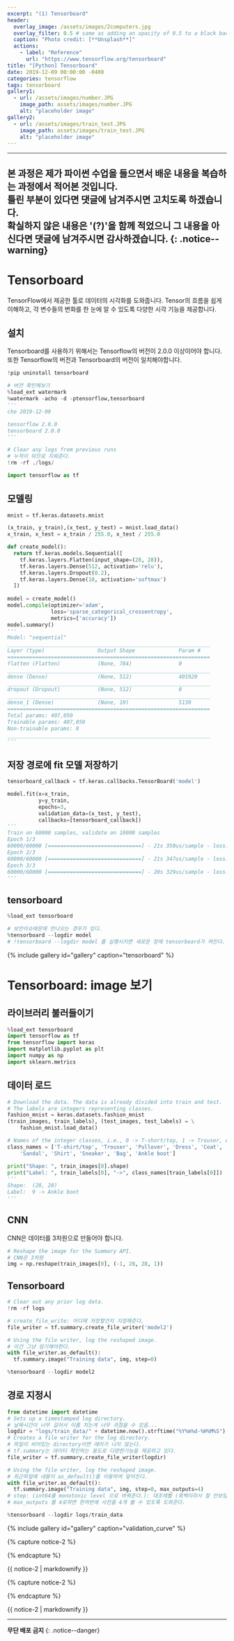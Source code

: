 ```yaml
---
excerpt: "(1) Tensorboard"
header:
  overlay_image: /assets/images/2computers.jpg
  overlay_filter: 0.5 # same as adding an opacity of 0.5 to a black background
  caption: "Photo credit: [**Unsplash**]"
  actions:
    - label: "Reference"
      url: "https://www.tensorflow.org/tensorboard"
title: "[Python] Tensorboard"
date: 2019-12-09 00:00:00 -0400
categories: tensorflow
tags: tensorboard 
gallery1:
  - url: /assets/images/number.JPG
    image_path: assets/images/number.JPG
    alt: "placeholder image"
gallery2:
  - url: /assets/images/train_test.JPG
    image_path: assets/images/train_test.JPG
    alt: "placeholder image" 
---
```


---
**본 과정은 제가 파이썬 수업을 들으면서 배운 내용을 복습하는 과정에서 적어본 것입니다.<br> 틀린 부분이 있다면 댓글에 남겨주시면 고치도록 하겠습니다.<br> 확실하지 않은 내용은 '(?)'을 함께 적었으니 그 내용을 아신다면 댓글에 남겨주시면 감사하겠습니다.** 
{: .notice--warning}
--- 

# Tensorboard 

TensorFlow에서 제공한 툴로 데이터의 시각화를 도와줍니다. Tensor의 흐름을 쉽게 이해하고, 각
변수들의 변화를 한 눈에 알 수 있도록 다양한 시각 기능을 제공합니다. 

## 설치 

Tensorboard를 사용하기 위해서는 Tensorflow의 버전이 2.0.0 이상이어야 합니다. 
또한 Tensorflow의 버전과 Tensorboard의 버전이 일치해야합니다. 

```python
!pip uninstall tensorboard

# 버전 확인해보기
%load_ext watermark
%watermark -acho -d -ptensorflow,tensorboard
'''
cho 2019-12-09 

tensorflow 2.0.0
tensorboard 2.0.0
'''

# Clear any logs from previous runs
# 누적이 되므로 지워준다. 
!rm -rf ./logs/ 

import tensorflow as tf 
```

## 모델링

```python
mnist = tf.keras.datasets.mnist

(x_train, y_train),(x_test, y_test) = mnist.load_data()
x_train, x_test = x_train / 255.0, x_test / 255.0

def create_model():
  return tf.keras.models.Sequential([
    tf.keras.layers.Flatten(input_shape=(28, 28)),
    tf.keras.layers.Dense(512, activation='relu'),
    tf.keras.layers.Dropout(0.2),
    tf.keras.layers.Dense(10, activation='softmax')
  ])
  
model = create_model()
model.compile(optimizer='adam',
              loss='sparse_categorical_crossentropy',
              metrics=['accuracy'])
model.summary()
'''
Model: "sequential"
_________________________________________________________________
Layer (type)                 Output Shape              Param #   
=================================================================
flatten (Flatten)            (None, 784)               0         
_________________________________________________________________
dense (Dense)                (None, 512)               401920    
_________________________________________________________________
dropout (Dropout)            (None, 512)               0         
_________________________________________________________________
dense_1 (Dense)              (None, 10)                5130      
=================================================================
Total params: 407,050
Trainable params: 407,050
Non-trainable params: 0
_________________________________________________________________
'''
```


## 저장 경로에 fit 모델 저장하기 

```python
tensorboard_callback = tf.keras.callbacks.TensorBoard('model')

model.fit(x=x_train, 
          y=y_train, 
          epochs=3, 
          validation_data=(x_test, y_test), 
          callbacks=[tensorboard_callback])
'''
Train on 60000 samples, validate on 10000 samples
Epoch 1/3
60000/60000 [==============================] - 21s 350us/sample - loss: 0.2209 - accuracy: 0.9350 - val_loss: 0.1008 - val_accuracy: 0.9694
Epoch 2/3
60000/60000 [==============================] - 21s 347us/sample - loss: 0.0969 - accuracy: 0.9707 - val_loss: 0.0801 - val_accuracy: 0.9762
Epoch 3/3
60000/60000 [==============================] - 20s 329us/sample - loss: 0.0698 - accuracy: 0.9779 - val_loss: 0.0693 - val_accuracy: 0.9778
'''
```

## tensorboard

```python
%load_ext tensorboard

# 보안이슈때문에 안나오는 경우가 있다. 
%tensorboard --logdir model
# !tensorboard --logdir model 를 실행시키면 새로운 창에 tensorboard가 켜진다. 
```

{% include gallery id="gallery" caption="tensorboard" %}


# Tensorboard: image 보기 


## 라이브러리 불러들이기 

```python
%load_ext tensorboard
import tensorflow as tf
from tensorflow import keras
import matplotlib.pyplot as plt
import numpy as np
import sklearn.metrics
```

## 데이터 로드

```python
# Download the data. The data is already divided into train and test.
# The labels are integers representing classes.
fashion_mnist = keras.datasets.fashion_mnist
(train_images, train_labels), (test_images, test_labels) = \
    fashion_mnist.load_data()

# Names of the integer classes, i.e., 0 -> T-short/top, 1 -> Trouser, etc.
class_names = ['T-shirt/top', 'Trouser', 'Pullover', 'Dress', 'Coat', 
    'Sandal', 'Shirt', 'Sneaker', 'Bag', 'Ankle boot']

print("Shape: ", train_images[0].shape)
print("Label: ", train_labels[0], "->", class_names[train_labels[0]])
'''
Shape:  (28, 28)
Label:  9 -> Ankle boot
'''
```

## CNN 

CNN은 데이터를 3차원으로 만들어야 합니다.

```python
# Reshape the image for the Summary API.
# CNN은 3차원 
img = np.reshape(train_images[0], (-1, 28, 28, 1))
```

## Tensorboard

```python
# Clear out any prior log data.
!rm -rf logs

# create_file_write: 어디에 저장할건지 지정해준다. 
file_writer = tf.summary.create_file_writer('model2')

# Using the file writer, log the reshaped image.
# 이건 그냥 암기해야한다. 
with file_writer.as_default():
  tf.summary.image("Training data", img, step=0)

%tensorboard --logdir model2
```


## 경로 지정시 

```python
from datetime import datetime
# Sets up a timestamped log directory.
# 날짜시간이 너무 길어서 이름 치는게 너무 귀찮을 수 있음...
logdir = "logs/train_data/" + datetime.now().strftime("%Y%m%d-%H%M%S")
# Creates a file writer for the log directory.
# 파일이 비어있는 directory이면 에러가 나지 않는다. 
# tf.summary는 데이터 확인하는 용도로 다양한기능을 제공하고 있다.
file_writer = tf.summary.create_file_writer(logdir)

# Using the file writer, log the reshaped image.
# 최근파일에 내용이 as_default()를 이용하여 덮어진다. 
with file_writer.as_default():
  tf.summary.image("Training data", img, step=0, max_outputs=4)
# step: (int64를 monotonic level 으로 바꿔준다.): 대조레벨 (흑백이라서 잘 안보임)
# max_outputs 를 4로하면 한꺼번에 사진을 4개 볼 수 있도록 도와준다. 

%tensorboard --logdir logs/train_data
```


{% include gallery id="gallery" caption="validation_curve" %}


{% capture notice-2 %}

{% endcapture %}

<div class="notice">{{ notice-2 | markdownify }}</div>






{% capture notice-2 %}

{% endcapture %}

<div class="notice">{{ notice-2 | markdownify }}</div>




---
**무단 배포 금지** 
{: .notice--danger}
